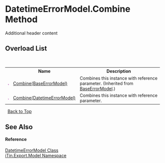 # DatetimeErrorModel.Combine Method 
Additional header content 


## Overload List
&nbsp;<table><tr><th></th><th>Name</th><th>Description</th></tr><tr><td>![Public method](media/pubmethod.gif "Public method")</td><td><a href="M_iTin_Export_Model_BaseErrorModel_Combine">Combine(BaseErrorModel)</a></td><td>
Combines this instance with reference parameter.
 (Inherited from <a href="T_iTin_Export_Model_BaseErrorModel">BaseErrorModel</a>.)</td></tr><tr><td>![Public method](media/pubmethod.gif "Public method")</td><td><a href="M_iTin_Export_Model_DatetimeErrorModel_Combine">Combine(DatetimeErrorModel)</a></td><td>
Combines this instance with reference parameter.</td></tr></table>&nbsp;
<a href="#datetimeerrormodel.combine-method">Back to Top</a>

## See Also


#### Reference
<a href="T_iTin_Export_Model_DatetimeErrorModel">DatetimeErrorModel Class</a><br /><a href="N_iTin_Export_Model">iTin.Export.Model Namespace</a><br />